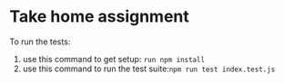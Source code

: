 # Take home assignment

To run the tests:

1. use this command to get setup: `run npm install`
2. use this command to run the test suite:`npm run test index.test.js`
